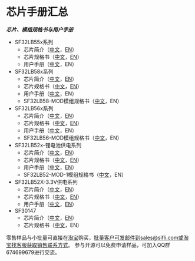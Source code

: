 # 芯片手册汇总

***芯片、模组规格书与用户手册***

[中文规格书55x]: https://downloads.sifli.com/user%20manual/DS5501-SF32LB55x-%E8%8A%AF%E7%89%87%E6%8A%80%E6%9C%AF%E8%A7%84%E6%A0%BC%E4%B9%A6%20V1p7p2.pdf
[英文规格书55x]: https://downloads.sifli.com/user%20manual/DS5501-SF32LB55x-Datasheet%20V1p7p2.pdf
[中文简介55x]: https://downloads.sifli.com/silicon/PB0001-SF32LB55x-%E4%BA%A7%E5%93%81%E7%AE%80%E4%BB%8B%20V1p3.pdf
[英文简介55x]: https://downloads.sifli.com/silicon/PB0001-SF32LB55x-Product%20Brief%20V1p3.pdf
[中文用户手册55x]: https://downloads.sifli.com/user%20manual/UM5501-SF32LB55x-%E7%94%A8%E6%88%B7%E6%89%8B%E5%86%8C%20V0p3p2.pdf
[英文用户手册55x]: https://downloads.sifli.com/silicon/PB0001-SF32LB55x-Product%20Brief%20V1p3.pdf


[中文规格书58x]: https://downloads.sifli.com/user%20manual/DS5801-SF32LB58x-%E8%8A%AF%E7%89%87%E6%8A%80%E6%9C%AF%E8%A7%84%E6%A0%BC%E4%B9%A6%20V1p8p3.pdf
[英文规格书58x]: https://downloads.sifli.com/user%20manual/DS5801-SF32LB58x-Datasheet%20V1p8p3.pdf
[中文简介58x]: https://downloads.sifli.com/silicon/PB0058-SF32LB58x-%E4%BA%A7%E5%93%81%E7%AE%80%E4%BB%8B%20V0p7.pdf
[英文简介58x]: https://downloads.sifli.com/silicon/PB0058-SF32LB58x-Product%20Brief%20V0p7.pdf
[中文用户手册58x]: https://downloads.sifli.com/user%20manual/UM5801-SF32LB58x-%E7%94%A8%E6%88%B7%E6%89%8B%E5%86%8C%20V0p4p3.pdf
[英文用户手册58x]: https://downloads.sifli.com/silicon/PB0058-SF32LB58x-Product%20Brief%20V1p3.pdf


[中文规格书56x]: https://downloads.sifli.com/user%20manual/DS5601-SF32LB56x-%E8%8A%AF%E7%89%87%E6%8A%80%E6%9C%AF%E8%A7%84%E6%A0%BC%E4%B9%A6%20V1p9p2.pdf
[英文规格书56x]: https://downloads.sifli.com/user%20manual/DS5601-SF32LB56x-Datasheet%20V1p9p2.pdf
[中文简介56x]: https://downloads.sifli.com/silicon/PB0056-SF32LB56x-%E4%BA%A7%E5%93%81%E7%AE%80%E4%BB%8B%20V1p1.pdf
[英文简介56x]: https://downloads.sifli.com/silicon/PB0056-SF32LB56x-Product%20Brief%20V1p1.pdf
[中文用户手册56x]: https://downloads.sifli.com/user%20manual/UM5601-SF32LB56x-%E7%94%A8%E6%88%B7%E6%89%8B%E5%86%8C%20V1p0p2.pdf
[英文用户手册56x]: https://downloads.sifli.com/silicon/UM0056-SF32LB56x-%E7%94%A8%E6%88%B7%E6%89%8B%E5%86%8C%20V0p6.pdf


[中文规格书52x-vbat]: https://downloads.sifli.com/user%20manual/DS5201-SF32LB52x-%E8%8A%AF%E7%89%87%E6%8A%80%E6%9C%AF%E8%A7%84%E6%A0%BC%E4%B9%A6%20V2p5p3.pdf
[英文规格书52x-vbat]: https://downloads.sifli.com/user%20manual/DS5201-SF32LB52x-Datasheet%20V2p5p3.pdf
[中文简介52x-vbat]: https://downloads.sifli.com/user%20manual/PB5201-SF32LB52x-%E4%BA%A7%E5%93%81%E7%AE%80%E4%BB%8B.pdf
[英文简介52x-vbat]: https://downloads.sifli.com/user%20manual/PB5201-SF32LB52x-Product%20Brief.pdf
[中文用户手册52x]: https://downloads.sifli.com/user%20manual/UM5201-SF32LB52x-%E7%94%A8%E6%88%B7%E6%89%8B%E5%86%8C%20V0p8p5.pdf
[英文用户手册52x]: https://downloads.sifli.com/user%20manual/UM5201-SF32LB52x-User%20Manual%20V0p8p4.pdf


[中文规格书52X-3p3]: https://downloads.sifli.com/user%20manual/DS5202-SF32LB52X-%E8%8A%AF%E7%89%87%E6%8A%80%E6%9C%AF%E8%A7%84%E6%A0%BC%E4%B9%A6%20V0p2p3.pdf
[英文规格书52X-3p3]: https://downloads.sifli.com/user%20manual/DS5202-SF32LB52X-Datasheet%20V0p2p3.pdf
[中文简介52X-3p3]: https://downloads.sifli.com/user%20manual/PB5202-SF32LB52X-%E4%BA%A7%E5%93%81%E7%AE%80%E4%BB%8B%20V0p1.pdf
[英文简介52X-3p3]: https://downloads.sifli.com/user%20manual/PB5202-SF32LB52X-Product%20Brief%20V0p1.pdf


[中文规格书30147]: https://downloads.sifli.com/silicon/DS0002-SF30147-%E8%8A%AF%E7%89%87%E6%8A%80%E6%9C%AF%E8%A7%84%E6%A0%BC%E4%B9%A6%20V0p6.pdf
[英文规格书30147]: https://downloads.sifli.com/silicon/DS0002-SF30147-Datasheet%20V0p6.pdf
[中文简介30147]: https://downloads.sifli.com/silicon/PB0002-SF30147-%E4%BA%A7%E5%93%81%E7%AE%80%E4%BB%8B%20V0p9.pdf
[英文简介30147]: https://downloads.sifli.com/silicon/PB0002-SF30147-Product%20Brief%20V0p9.pdf


[中文规格书52-MOD-1]: https://downloads.sifli.com/silicon/DS5203-SF32LB52-MOD-1%E6%8A%80%E6%9C%AF%E8%A7%84%E6%A0%BC%E4%B9%A6%20V0p2.pdf

[中文规格书56-MOD]: https://downloads.sifli.com/silicon/DS5602-SF32LB56-MOD%E6%8A%80%E6%9C%AF%E8%A7%84%E6%A0%BC%E4%B9%A6%20V0p2.pdf

[中文规格书58-MOD]: https://downloads.sifli.com/silicon/DS5802-SF32LB58-MOD%E6%8A%80%E6%9C%AF%E8%A7%84%E6%A0%BC%E4%B9%A6%20V0p1.pdf


* SF32LB55x系列
    * 芯片简介（[中文][中文简介55x]，[EN][英文简介55x]）
    * 芯片规格书（[中文][中文规格书55x]，[EN][英文规格书55x]）
    * 用户手册（[中文][中文用户手册55x]，EN）
* SF32LB58x系列
    * 芯片简介（[中文][中文简介58x]，[EN][英文简介58x]）
    * 芯片规格书（[中文][中文规格书58x]，[EN][英文规格书58x]）
    * 用户手册（[中文][中文用户手册58x]，EN）
    * SF32LB58-MOD模组规格书（[中文][中文规格书58-MOD]，EN）
* SF32LB56x系列
    * 芯片简介（[中文][中文简介56x]，[EN][英文简介56x]）
    * 芯片规格书（[中文][中文规格书56x]，[EN][英文规格书56x]）
    * 用户手册（[中文][中文用户手册56x]，EN）
    * SF32LB56-MOD模组规格书（[中文][中文规格书56-MOD]，EN）
* SF32LB52x-锂电池供电系列
    * 芯片简介（[中文][中文简介52x-vbat]，[EN][英文简介52x-vbat]）
    * 芯片规格书（[中文][中文规格书52x-vbat]，[EN][英文规格书52x-vbat]）
    * 用户手册（[中文][中文用户手册52x]，[EN][英文用户手册52x]）
    * SF32LB52-MOD-1模组规格书（[中文][中文规格书52-MOD-1]，EN）
* SF32LB52X-3.3V供电系列
    * 芯片简介（[中文][中文简介52X-3p3]，[EN][英文简介52X-3p3]）
    * 芯片规格书（[中文][中文规格书52X-3p3]，[EN][英文规格书52X-3p3]）
    * 用户手册（[中文][中文用户手册52x]，[EN][英文用户手册52x]）   
* SF30147
    * 芯片简介（[中文][中文简介30147]，[EN][英文简介30147]）
    * 芯片规格书（[中文][中文规格书30147]，EN）



零售样品与小批量可直接在[淘宝](https://sifli.taobao.com/)购买，批量客户可发邮件到sales@sifli.com或淘宝找客服获取销售联系方式。
参与开源可以免费申请样品，可加入QQ群674699679进行交流。


